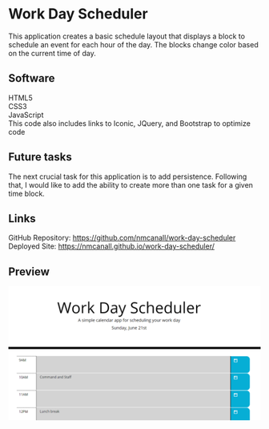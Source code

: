 # Work Day Scheduler
This application creates a basic schedule layout that displays a block to schedule an event
for each hour of the day.  The blocks change color based on the current time of day.

## Software
HTML5 <br/>
CSS3 <br/>
JavaScript <br/>
This code also includes links to Iconic, JQuery, and Bootstrap to optimize code

## Future tasks
The next crucial task for this application is to add persistence.  Following that, I 
would like to add the ability to create more than one task for a given time block.

## Links
GitHub Repository: https://github.com/nmcanall/work-day-scheduler <br/>
Deployed Site: https://nmcanall.github.io/work-day-scheduler/

## Preview
![screensot of site](./preview.PNG)